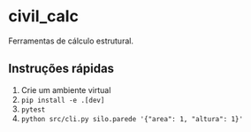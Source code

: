 
# civil_calc

Ferramentas de cálculo estrutural.

## Instruções rápidas

1. Crie um ambiente virtual
2. `pip install -e .[dev]`
3. `pytest`
4. `python src/cli.py silo.parede '{"area": 1, "altura": 1}'`
